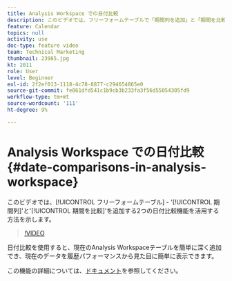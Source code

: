 ```yaml
---
title: Analysis Workspace での日付比較
description: このビデオでは、フリーフォームテーブルで「期間列を追加」と「期間を比較」の2つの日付比較機能を活用する方法を示します。
feature: Calendar
topics: null
activity: use
doc-type: feature video
team: Technical Marketing
thumbnail: 23985.jpg
kt: 2011
role: User
level: Beginner
exl-id: 2f2ef013-1118-4c78-8877-c294654865e0
source-git-commit: fe861dfd541c1b9cb3b233fa3f56d55054305fd9
workflow-type: tm+mt
source-wordcount: '111'
ht-degree: 9%

---
```


# Analysis Workspace での日付比較 {#date-comparisons-in-analysis-workspace}

このビデオでは、[!UICONTROL フリーフォームテーブル] - &#39;[!UICONTROL 期間列]&#39;と&#39;[!UICONTROL 期間を比較]&#39;を追加する2つの日付比較機能を活用する方法を示します。

>[!VIDEO](https://video.tv.adobe.com/v/23985/?quality=12)

日付比較を使用すると、現在のAnalysis Workspaceテーブルを簡単に深く追加でき、現在のデータを履歴パフォーマンスから見た目に簡単に表示できます。

この機能の詳細については、[ドキュメント](https://experienceleague.adobe.com/docs/analytics/analyze/analysis-workspace/components/calendar-date-ranges/time-comparison.html?lang=en)を参照してください。
